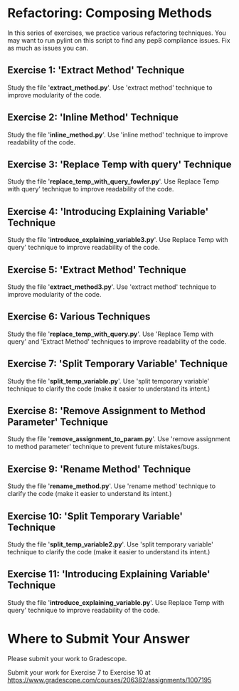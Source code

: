 # Refactoring: Composing Methods

In this series of exercises, we practice various refactoring techniques. You may want to run pylint on this script to find any pep8 compliance issues. Fix as much as issues you can.

## Exercise 1: 'Extract Method' Technique

Study the file '**extract_method.py**'. Use 'extract method' technique to improve modularity of the code. 

## Exercise 2: 'Inline Method' Technique

Study the file '**inline_method.py**'. Use 'inline method' technique to improve readability of the code. 

## Exercise 3: 'Replace Temp with query' Technique

Study the file '**replace_temp_with_query_fowler.py**'. Use Replace Temp with query' technique to improve readability of the code. 

## Exercise 4: 'Introducing Explaining Variable' Technique

Study the file '**introduce_explaining_variable3.py**'. Use Replace Temp with query' technique to improve readability of the code. 

## Exercise 5: 'Extract Method' Technique

Study the file '**extract_method3.py**'. Use 'extract method' technique to improve modularity of the code. 

## Exercise 6: Various Techniques

Study the file '**replace_temp_with_query.py**'. Use 'Replace Temp with query' and 'Extract Method' techniques to improve readability of the code.

## Exercise 7: 'Split Temporary Variable' Technique

Study the file '**split_temp_variable.py**'. Use 'split temporary variable' technique to clarify the code (make it easier to understand its intent.)

## Exercise 8: 'Remove Assignment to Method Parameter' Technique

Study the file '**remove_assignment_to_param.py**'. Use 'remove assignment to method parameter' technique to prevent future mistakes/bugs.

## Exercise 9: 'Rename Method' Technique

Study the file '**rename_method.py**'. Use 'rename method' technique to clarify the code (make it easier to understand its intent.)

## Exercise 10: 'Split Temporary Variable' Technique

Study the file '**split_temp_variable2.py**'. Use 'split temporary variable' technique to clarify the code (make it easier to understand its intent.)

## Exercise 11: 'Introducing Explaining Variable' Technique

Study the file '**introduce_explaining_variable.py**'. Use Replace Temp with query' technique to improve readability of the code. 


# Where to Submit Your Answer

Please submit your work to Gradescope.

Submit your work for Exercise 7 to Exercise 10 at https://www.gradescope.com/courses/206382/assignments/1007195
